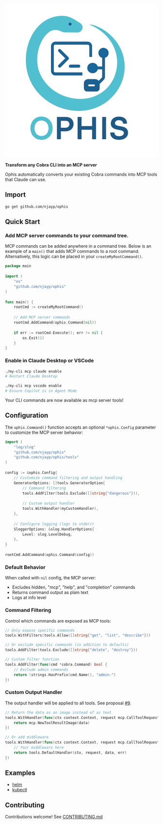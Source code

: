 ![Project Logo](./logo.png)

**Transform any Cobra CLI into an MCP server**

Ophis automatically converts your existing Cobra commands into MCP tools that Claude can use.

## Import

```bash
go get github.com/njayp/ophis
```

## Quick Start

### Add MCP server commands to your command tree.

MCP commands can be added anywhere in a command tree. Below is an example of a `main()` that adds MCP commands to a root command. Alternatively, this logic can be placed in your `createMyRootCommand()`.

```go
package main

import (
    "os"
    "github.com/njayp/ophis"
)

func main() {
    rootCmd := createMyRootCommand()
    
    // Add MCP server commands
    rootCmd.AddCommand(ophis.Command(nil))
    
    if err := rootCmd.Execute(); err != nil {
        os.Exit(1)
    }
}
```

### Enable in Claude Desktop or VSCode

```bash
./my-cli mcp claude enable
# Restart Claude Desktop
```

```bash
./my-cli mcp vscode enable
# Ensure Copilot is in Agent Mode
```

Your CLI commands are now available as mcp server tools!

## Configuration

The `ophis.Command()` function accepts an optional `*ophis.Config` parameter to customize the MCP server behavior:

```go
import (
    "log/slog"
    "github.com/njayp/ophis"
    "github.com/njayp/ophis/tools"
)

config := &ophis.Config{
    // Customize command filtering and output handling
    GeneratorOptions: []tools.GeneratorOption{
        // Command filtering
        tools.AddFilter(tools.Exclude([]string{"dangerous"})),
        
        // Custom output handler
        tools.WithHandler(myCustomHandler),
    },
    
    // Configure logging (logs to stderr)
    SloggerOptions: &slog.HandlerOptions{
        Level: slog.LevelDebug,
    },
}

rootCmd.AddCommand(ophis.Command(config))
```

### Default Behavior

When called with `nil` config, the MCP server:
- Excludes hidden, "mcp", "help", and "completion" commands
- Returns command output as plain text
- Logs at info level

### Command Filtering

Control which commands are exposed as MCP tools:

```go
// Only expose specific commands
tools.WithFilters(tools.Allow([]string{"get", "list", "describe"}))
```

```go
// Or exclude specific commands (in addition to defaults)
tools.AddFilter(tools.Exclude([]string{"delete", "destroy"}))
```

```go
// Custom filter function
tools.AddFilter(func(cmd *cobra.Command) bool {
    // Exclude admin commands
    return !strings.HasPrefix(cmd.Name(), "admin-")
})
```

### Custom Output Handler

The output handler will be applied to all tools. See proposal [#9](https://github.com/njayp/ophis/issues/9).

```go
// Return the data as an image instead of as text
tools.WithHandler(func(ctx context.Context, request mcp.CallToolRequest, data []byte, err error) *mcp.CallToolResult {
    return mcp.NewToolResultImage(data)
})
```

```go
// Or add middleware
tools.WithHandler(func(ctx context.Context, request mcp.CallToolRequest, data []byte, err error) *mcp.CallToolResult {
    // Your middleware here
    return tools.DefaultHandler(ctx, request, data, err)
})
```

## Examples

- [helm](https://github.com/njayp/helm)
- [kubectl](https://github.com/njayp/kubectl)

## Contributing

Contributions welcome! See [CONTRIBUTING.md](CONTRIBUTING.md)